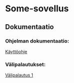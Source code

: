 # Some-sovellus

## Dokumentaatio
### Ohjelman dokumentaatio:

[Käyttöohje](https://github.com/Dhkj/Soha/blob/main/documentation/K%C3%A4ytt%C3%B6ohje.md)

### Välipalautukset:

[Välipalautus 1](https://github.com/Dhkj/Soha/blob/main/documentation/V%C3%A4lipalautus%201.md)
